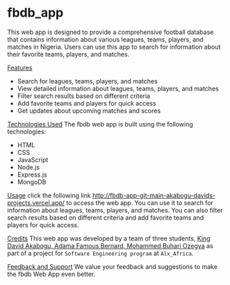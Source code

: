# fbdb_app

This web app is designed to provide a comprehensive football database that contains information about various leagues, teams, players, and matches in Nigeria.
Users can use this app to search for information about their favorite teams, players, and matches.

[Features]()
* Search for leagues, teams, players, and matches
* View detailed information about leagues, teams, players, and matches
* Filter search results based on different criteria
* Add favorite teams and players for quick access
* Get updates about upcoming matches and scores

[Technologies Used]()
The fbdb web app is built using the following technologies:

* HTML
* CSS
* JavaScript
* Node.js
* Express.js
* MongoDB

[Usage]()
click the following link http://fbdb-app-git-main-akabogu-davids-projects.vercel.app/ to access the web app.
You can use it to search for information about leagues, teams, players, and matches.
You can also filter search results based on different criteria and add favorite teams and players for quick access.

[Credits]()
This web app was developed by a team of three students, [King David Akabogu, Adama Famous Bernard, Mohammed Buhari Ozegya]() as part of a project for `Software Engineering program`
at `Alx_Africa`.

[Feedback and Support]()
We value your feedback and suggestions to make the fbdb Web App even better.
